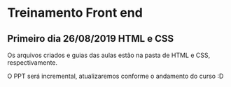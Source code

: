 # Treinamento Front end

## Primeiro dia 26/08/2019 HTML e CSS

Os arquivos criados e guias das aulas estão na pasta de HTML e CSS, respectivamente.

O PPT será incremental, atualizaremos conforme o andamento do curso :D
